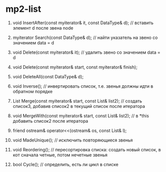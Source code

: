 # mp2-list

  1) void InsertAfter(const myiterator& it, const DataType& d); // вставить элемент d после звена node
  2) myiterator Search(const DataType& d); // найти указатель на звено со значением data = d
  3) void Delete(const myiterator& it); // удалить звено со значением data = d	
							
  4) void Delete(const myiterator& start, const myiterator& finish);

  5) void DeleteAll(const DataType& d);

  6) void Inverse(); // инвертировать список, т.е. звенья должны идти в обратном порядке

  7) List Merge(const myiterator& start, const List& list2); // создать список3, добавив список2 в текущий список после итератора 

  8) void MergeWith(const myiterator& start, const List& list2); // в *this добавить список2 после итератора

  9) friend ostream& operator<<(ostream& os, const List& l);	
  
  10) void MadeUnique(); // исключить повторяющиеся звенья

 11) void Reordering(); // пересортировка списка: создать новый список, в кот сначала четные, потом нечетные звенья
  
 12) bool Cycle(); // определить, есть ли цикл в списке
